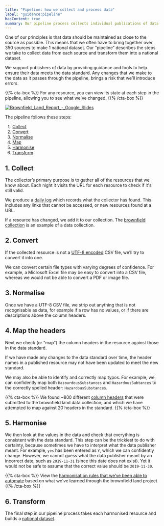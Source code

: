 ```yaml
---
title: "Pipeline: how we collect and process data"
label: "guidance:pipeline"
hasContent: true
summary: Our pipeline process collects individual publications of data and turns them into a national dataset.
---
```


One of our principles is that data should be maintained as close to the source as possible. This means that we often have to bring together over 350 sources to make 1 national dataset. Our “pipeline” describes the steps we take to collect data from each source and transform them into a national dataset.

We support publishers of data by providing guidance and tools to help ensure their data meets the data standard. Any changes that we make to the data as it passes through the pipeline, brings a risk that we’ll introduce errors.

{{% cta-box %}}
For any resource, you can view its state at each step in the pipeline, allowing you to see what we've changed.
{{% /cta-box %}}

<a data-flickr-embed="true" href="https://www.flickr.com/photos/mattlucht/49547009136/in/datetaken-public/" title="Brownfield_Land_Report_-_Google_Slides"><img src="https://live.staticflickr.com/65535/49547009136_f3c86e9e31_b.jpg" alt="Brownfield_Land_Report_-_Google_Slides"></a>

The pipeline follows these steps:

1. [Collect](#1-collect)
2. [Convert](#2-convert)
3. [Normalise](#3-normalise)
4. [Map](#4-map-the-headers)
5. [Harmonise](#5-harmonise)
6. [Transform](#6-transform)

## 1. Collect

The collector’s primary purpose is to gather all of the resources that we know about. Each night it visits the URL for each resource to check if it's still valid.

We produce a [daily log](/resource/log/2020-03-09) which records what the collector has found. This includes any links that cannot be accessed, or new resources found at a URL.

If a resource has changed, we add it to our collection. The [brownfield collection](https://github.com/digital-land/brownfield-land-collection/blob/master/dataset/brownfield-land.csv) is an example of a data collection.

## 2. Convert

If the collected resource is not a [UTF-8 encoded](https://www.w3schools.com/charsets/ref_html_utf8.asp) CSV file, we’ll try to convert it into one.

We can convert certain file types with varying degrees of confidence. For example, a Microsoft Excel file may be easy to convert into a CSV file, whereas we would not be able to convert a PDF or image file.  

## 3. Normalise

Once we have a UTF-8 CSV file, we strip out anything that is not recognisable as data, for example if a row has no values, or if there are descriptions above the column headers.

## 4. Map the headers

Next we check (or “map”) the column headers in the resource against those in the data standard.

If we have made any changes to the data standard over time, the header names in a published resource may not have been updated to meet the new standard.

We may also be able to identify and correctly map typos. For example, we can confidently map both `HazourdousSubstances` and `HazardousSubtances` to the correctly spelled header: `HazardousSubstances`.

{{% cta-box %}}
We found ~800 different [column headers](https://github.com/digital-land/brownfield-land-collection/blob/master/index/count/column.csv) that were submitted to the brownfield land data collection, and which we have attempted to map against 20 headers in the standard.
{{% /cta-box %}}

## 5. Harmonise

We then look at the values in the data and check that everything is consistent with the data standard. This step can be the trickiest to do with certainty, because sometimes we have to interpret what the data publisher meant. For example, `yes` has been entered as `Y`, which we can confidently change. However, we cannot guess what the data publisher meant by an incorrect date, such as `2019-11-31` (since this date does not exist). Yet it would not be safe to assume that the correct value should be `2019-11-30`.

{{% cta-box %}}
View the [harmonisation rules that we’ve been able to automate](https://github.com/digital-land/brownfield-land-collection/blob/master/bin/harmonise.py) based on what we've learned through the brownfield land project.
{{% /cta-box %}}

## 6. Transform

The final step in our pipeline process takes each harmonised resource and builds a [national dataset](/dataset/brownfield-land/).
